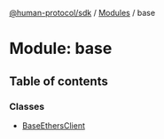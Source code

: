 [@human-protocol/sdk](../README.md) / [Modules](../modules.md) / base

# Module: base

## Table of contents

### Classes

- [BaseEthersClient](../classes/base.BaseEthersClient.md)
